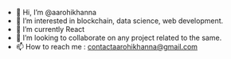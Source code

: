 - 👋 Hi, I’m @aarohikhanna
- 👀 I’m interested in blockchain, data science, web development. 
- 🌱 I’m currently React
- 💞️ I’m looking to collaborate on any project related to the same.
- 📫 How to reach me : contactaarohikhanna@gmail.com

<!---
aarohikhanna/aarohikhanna is a ✨ special ✨ repository because its `README.md` (this file) appears on your GitHub profile.
You can click the Preview link to take a look at your changes.
--->
